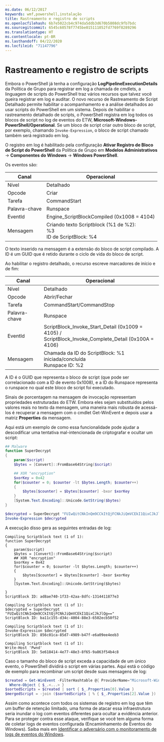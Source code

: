 ```yaml
---
ms.date: 06/12/2017
keywords: wmf,powershell,instalação
title: Rastreamento e registro de scripts
ms.openlocfilehash: 6b7e5022cb4c974da5ddb3d670b5808dc9fb7bdc
ms.sourcegitcommit: 6545c60578f7745be015111052fd7769f8289296
ms.translationtype: HT
ms.contentlocale: pt-BR
ms.lasthandoff: 04/22/2020
ms.locfileid: "71147796"
---
```

# <a name="script-tracing-and-logging"></a>Rastreamento e registro de scripts

Embora o PowerShell já tenha a configuração **LogPipelineExecutionDetails** da Política de Grupo para registrar em log a chamada de cmdlets, a linguagem de scripts do PowerShell traz vários recursos que talvez você queira registrar em log e auditar. O novo recurso de Rastreamento de Script Detalhado permite habilitar o acompanhamento e a análise detalhados ao usar scripts do PowerShell em um sistema. Depois de habilitar o rastreamento detalhado de scripts, o PowerShell registra em log todos os blocos de script no log de eventos do ETW, **Microsoft-Windows-PowerShell/Operational**. Se um bloco de script criar outro bloco de script, por exemplo, chamando `Invoke-Expression`, o bloco de script chamado também será registrado em log.

O registro em log é habilitado pela configuração **Ativar Registro de Bloco de Script do PowerShell** da Política de Grupo em **Modelos Administrativos** -> **Componentes do Windows** -> **Windows PowerShell**.

Os eventos são:

| Canal |                               Operacional                               |
| ------- | ----------------------------------------------------------------------- |
| Nível   | Detalhado                                                                 |
| Opcode  | Criar                                                                  |
| Tarefa    | CommandStart                                                            |
| Palavra-chave | Runspace                                                                |
| EventId | Engine_ScriptBlockCompiled (0x1008 = 4104)                              |
| Mensagem | Criando texto Scriptblock (%1 de %2): </br> %3 </br> ID de ScriptBlock: %4 |


O texto inserido na mensagem é a extensão do bloco de script compilado. A ID é um GUID que é retido durante o ciclo de vida do bloco de script.

Ao habilitar o registro detalhado, o recurso escreve marcadores de início e de fim:

| Canal |                                 Operacional                                |
| ------- | -------------------------------------------------------------------------- |
| Nível   | Detalhado                                                                    |
| Opcode  | Abrir/Fechar                                                               |
| Tarefa    | CommandStart/CommandStop                                                 |
| Palavra-chave | Runspace                                                                   |
| EventId | ScriptBlock\_Invoke\_Start\_Detail (0x1009 = 4105) / </br> ScriptBlock\_Invoke\_Complete\_Detail (0x100A = 4106) |
| Mensagem | Chamada da ID do ScriptBlock: %1 iniciada/concluída </br> Runspace ID: %2 |

A ID é o GUID que representa o bloco de script (que pode ser correlacionado com a ID de evento 0x1008), e a ID do Runspace representa o runspace no qual este bloco de script foi executado.

Sinais de porcentagem na mensagem de invocação representam propriedades estruturadas do ETW. Embora eles sejam substituídos pelos valores reais no texto da mensagem, uma maneira mais robusta de acessá-los é recuperar a mensagem com o cmdlet Get-WinEvent e depois usar a matriz **Properties** da mensagem.

Aqui está um exemplo de como essa funcionalidade pode ajudar a descodificar uma tentativa mal-intencionada de criptografar e ocultar um script:

```powershell
## Malware
function SuperDecrypt
{
    param($script)
    $bytes = [Convert]::FromBase64String($script)

    ## XOR "encryption"
    $xorKey = 0x42
    for($counter = 0; $counter -lt $bytes.Length; $counter++)
    {
        $bytes[$counter] = $bytes[$counter] -bxor $xorKey
    }
    [System.Text.Encoding]::Unicode.GetString($bytes)
}

$decrypted = SuperDecrypt "FUIwQitCNkInQm9CCkItQjFCNkJiQmVCEkI1QixCJkJlQg=="
Invoke-Expression $decrypted
```

A execução disso gera as seguintes entradas de log:

```Output
Compiling Scriptblock text (1 of 1):
function SuperDecrypt
{
    param($script)
    $bytes = [Convert]::FromBase64String($script)
    ## XOR "encryption"
    $xorKey = 0x42
    for($counter = 0; $counter -lt $bytes.Length; $counter++)
    {
        $bytes[$counter] = $bytes[$counter] -bxor $xorKey
    }
    [System.Text.Encoding]::Unicode.GetString($bytes)

}
ScriptBlock ID: ad8ae740-1f33-42aa-8dfc-1314411877e3

Compiling Scriptblock text (1 of 1):
$decrypted = SuperDecrypt "FUIwQitCNkInQm9CCkItQjFCNkJiQmVCEkI1QixCJkJlQg=="
ScriptBlock ID: ba11c155-d34c-4004-88e3-6502ecb50f52

Compiling Scriptblock text (1 of 1):
Invoke-Expression $decrypted
ScriptBlock ID: 856c01ca-85d7-4989-b47f-e6a09ee4eeb3

Compiling Scriptblock text (1 of 1):
Write-Host 'Pwnd'
ScriptBlock ID: 5e618414-4e77-48e3-8f65-9a863f54b4c8
```

Caso o tamanho do bloco de script exceda a capacidade de um único evento, o PowerShell dividirá o script em várias partes. Aqui está o código de exemplo para recombinar um script desde suas mensagens de log:

```powershell
$created = Get-WinEvent -FilterHashtable @{ ProviderName="Microsoft-Windows-PowerShell"; Id = 4104 } |
  Where-Object { $_.<...> }
$sortedScripts = $created | sort { $_.Properties[0].Value }
$mergedScript = -join ($sortedScripts | % { $_.Properties[2].Value })
```

Assim como acontece com todos os sistemas de registro em log que têm um buffer de retenção limitado, uma forma de atacar essa infraestrutura seria inundar o log com eventos diferentes para ocultar a evidência anterior. Para se proteger contra esse ataque, verifique se você tem alguma forma de coletar logs de eventos configurada (Encaminhamento de Eventos do Windows). Saiba mais em [Identificar o adversário com o monitoramento de logs de eventos do Windows](https://apps.nsa.gov/iaarchive/library/reports/spotting-the-adversary-with-windows-event-log-monitoring.cfm).